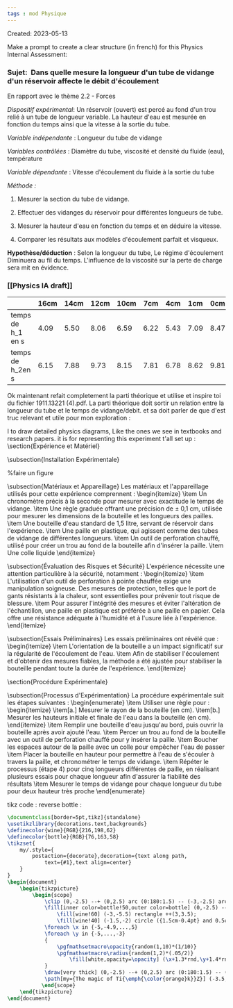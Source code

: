```yaml
---
tags : mod Physique
---
```

Created: 2023-05-13

Make a prompt to create a clear structure (in french) for this Physics Internal Assessment:
### **Sujet:**  Dans quelle mesure la longueur d'un tube de vidange d'un réservoir affecte le débit d'écoulement 

En rapport avec le thème 2.2 - Forces

_Dispositif expérimental_: Un réservoir (ouvert) est percé au fond d'un trou relié à un tube de longueur variable. La hauteur d'eau est mesurée en fonction du temps ainsi que la vitesse à la sortie du tube.

_Variable indépendante_ : Longueur du tube de vidange

_Variables contrôlées_ : Diamètre du tube, viscosité et densité du fluide (eau), température

_Variable dépendante_ : Vitesse d'écoulement du fluide à la sortie du tube

_Méthode :_

1. Mesurer la section du tube de vidange.
    
2. Effectuer des vidanges du réservoir pour différentes longueurs de tube.
    
3. Mesurer la hauteur d'eau en fonction du temps et en déduire la vitesse.
    
4. Comparer les résultats aux modèles d'écoulement parfait et visqueux.

**Hypothèse/déduction** :  Selon la longueur du tube, Le régime d'écoulement Diminuera au fil du temps. L'influence de la viscosité sur la perte de charge sera mit en évidence.
### [[Physics IA draft]] 

|  | 16cm | 14cm | 12cm | 10cm | 7cm | 4cm | 1cm | 0cm |
| ---- | ---- | ---- | ---- | ---- | ---- | ---- | ---- | ---- |
| temps de h_1 en s | 4.09 | 5.50 | 8.06 | 6.59 | 6.22 | 5.43 | 7.09 | 8.47 |
| temps de h_2en s | 6.15 | 7.88 | 9.73 | 8.15 | 7.81 | 6.78 | 8.62 | 9.81 |


Ok maintenant refait completement la parti théorique et utilise et inspire toi du fichier 1911.13221 (4).pdf. La parti théorique doit sortir un relation entre la longueur du tube et le temps de vidange/debit. et sa doit parler de que d'est truc relevant et utile pour mon exploration : 

I to draw detailed physics diagrams, Like the ones we see in textbooks and research papers. it is for representing this experiment t'all set up :
\section{Expérience et Matériel}

\subsection{Installation Expérimentale}

%faire un figure

\subsection{Matériaux et Appareillage}
Les matériaux et l'appareillage utilisés pour cette expérience comprennent :
\begin{itemize}
    \item Un chronomètre précis à la seconde pour mesurer avec exactitude le temps de vidange.
    \item Une règle graduée offrant une précision de $\pm$ 0,1 cm, utilisée pour mesurer les dimensions de la bouteille et les longueurs des pailles.
    \item Une bouteille d'eau standard de 1,5 litre, servant de réservoir dans l'expérience.
    \item Une paille en plastique, qui agissent comme des tubes de vidange de différentes longueurs.
    \item Un outil de perforation chauffé, utilisé pour créer un trou au fond de la bouteille afin d'insérer la paille.
    \item Une colle liquide
\end{itemize}

\subsection{Évaluation des Risques et Sécurité}
L'expérience nécessite une attention particulière à la sécurité, notamment :
\begin{itemize}
    \item L'utilisation d'un outil de perforation à pointe chauffée exige une manipulation soigneuse. Des mesures de protection, telles que le port de gants résistants à la chaleur, sont essentielles pour prévenir tout risque de blessure.
    \item Pour assurer l'intégrité des mesures et éviter l'altération de l'échantillon, une paille en plastique est préférée à une paille en papier. Cela offre une résistance adéquate à l'humidité et à l'usure liée à l'expérience.
\end{itemize}

\subsection{Essais Préliminaires}
Les essais préliminaires ont révélé que :
\begin{itemize}
    \item L'orientation de la bouteille a un impact significatif sur la régularité de l'écoulement de l'eau.
    \item Afin de stabiliser l'écoulement et d'obtenir des mesures fiables, la méthode a été ajustée pour stabiliser la bouteille pendant toute la durée de l'expérience.
\end{itemize}

\section{Procédure Expérimentale}

\subsection{Processus d'Expérimentation}
La procédure expérimentale suit les étapes suivantes :
\begin{enumerate}
    \item Utiliser une règle pour :
    \begin{itemize}
        \item[a.] Mesurer le rayon de la bouteille (en cm).
        \item[b.] Mesurer les hauteurs initiale et finale de l'eau dans la bouteille (en cm).
    \end{itemize}
    \item Remplir une bouteille d'eau jusqu'au bord, puis ouvrir la bouteille après avoir ajouté l'eau.
    \item Percer un trou au fond de la bouteille avec un outil de perforation chauffé pour y insérer la paille.
    \item Boucher les espaces autour de la paille avec un colle pour empêcher l'eau de passer
    \item Placer la bouteille en hauteur pour permettre à l'eau de s'écouler à travers la paille, et chronométrer le temps de vidange.
    \item Répéter le processus (étape 4) pour cinq longueurs différentes de paille, en réalisant plusieurs essais pour chaque longueur afin d'assurer la fiabilité des résultats
    \item Mesurer le temps de vidange pour chaque longueur du tube pour deux hauteur très proche
\end{enumerate}

tikz code : 
reverse bottle : 
```latex
\documentclass[border=5pt,tikz]{standalone}
\usetikzlibrary{decorations.text,backgrounds}
\definecolor{wine}{RGB}{216,198,62}
\definecolor{bottle}{RGB}{76,163,58}
\tikzset{
    my/.style={
        postaction={decorate},decoration={text along path,
            text={#1},text align=center}
    }
}
\begin{document}
    \begin{tikzpicture}
        \begin{scope}
            \clip (0,-2.5) --+ (0,2.5) arc (0:180:1.5) -- (-3,-2.5) arc (180:235:3) --+ (0,-.25) --+ (.45,-.25) --+ (.45,.015) (0,-2.5) arc (0:-55:3);
            \fill[inner color=bottle!50,outer color=bottle] (0,-2.5) --+ (0,2.5) arc (0:180:1.5) -- (-3,-2.5) arc (180:235:3) --+ (0,-.25) --+ (.45,-.25) --+ (.45,.015) (0,-2.5) arc (0:-55:3);
                \fill[wine!60] (-3,-5.5) rectangle ++(3,3.5);
                \fill[wine!40] (-1.5,-2) circle ({1.5cm-0.4pt} and 0.5cm);
            \foreach \x in {-5,-4.9,...,5}
            \foreach \y in {-5,...,-3}
            {
                \pgfmathsetmacro\opacity{random(1,10)*(1/10)}
                \pgfmathsetmacro\radius{random(1,2)*(.05/2)}
                    \fill[white,opacity=\opacity] (\x+1.3*rnd,\y+1.4*rnd) circle(\radius);
            }
            \draw[very thick] (0,-2.5) --+ (0,2.5) arc (0:180:1.5) -- (-3,-2.5) arc (180:235:3) --+ (0,-.25) --+ (.45,-.25) --+ (.45,.015) (0,-2.5) arc (0:-55:3);
            \path[my={The magic of Ti{\emph{\color{orange}k}}Z}] (-3.5,.5) arc(-180:0:2 and 1);
           \end{scope}
    \end{tikzpicture}
\end{document}
```

